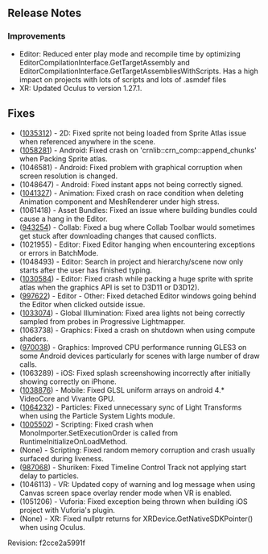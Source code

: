 ## Release Notes

### Improvements

-   Editor: Reduced enter play mode and recompile time by optimizing EditorCompilationInterface.GetTargetAssembly and EditorCompilationInterface.GetTargetAssembliesWithScripts. Has a high impact on projects with lots of scripts and lots of .asmdef files
-   XR: Updated Oculus to version 1.27.1.

## Fixes

-   ([1035312](https://issuetracker.unity3d.com/product/unity/issues/guid/1035312/)) - 2D: Fixed sprite not being loaded from Sprite Atlas issue when referenced anywhere in the scene.
-   ([1058281](https://issuetracker.unity3d.com/product/unity/issues/guid/1058281/)) - Android: Fixed crash on \'crnlib::crn_comp::append_chunks\' when Packing Sprite atlas.
-   \(1046581\) - Android: Fixed problem with graphical corruption when screen resolution is changed.
-   \(1048647\) - Android: Fixed instant apps not being correctly signed.
-   ([1041327](https://issuetracker.unity3d.com/product/unity/issues/guid/1041327/)) - Animation: Fixed crash on race condition when deleting Animation component and MeshRenderer under high stress.
-   \(1061418\) - Asset Bundles: Fixed an issue where building bundles could cause a hang in the Editor.
-   ([943254](https://issuetracker.unity3d.com/product/unity/issues/guid/943254/)) - Collab: Fixed a bug where Collab Toolbar would sometimes get stuck after downloading changes that caused conflicts.
-   \(1021955\) - Editor: Fixed Editor hanging when encountering exceptions or errors in BatchMode.
-   \(1048493\) - Editor: Search in project and hierarchy/scene now only starts after the user has finished typing.
-   ([1030584](https://issuetracker.unity3d.com/product/unity/issues/guid/1030584/)) - Editor: Fixed crash while packing a huge sprite with sprite atlas when the graphics API is set to D3D11 or D3D12).
-   ([997622](https://issuetracker.unity3d.com/product/unity/issues/guid/997622/)) - Editor - Other: Fixed detached Editor windows going behind the Editor when clicked outside issue.
-   ([1033074](https://issuetracker.unity3d.com/product/unity/issues/guid/1033074/)) - Global Illumination: Fixed area lights not being correctly sampled from probes in Progressive Lightmapper.
-   \(1063738\) - Graphics: Fixed a crash on shutdown when using compute shaders.
-   ([970038](https://issuetracker.unity3d.com/product/unity/issues/guid/970038/)) - Graphics: Improved CPU performance running GLES3 on some Android devices particularly for scenes with large number of draw calls.
-   \(1063289\) - iOS: Fixed splash screenshowing incorrectly after initially showing correctly on iPhone.
-   ([1038876](https://issuetracker.unity3d.com/product/unity/issues/guid/1038876/)) - Mobile: Fixed GLSL uniform arrays on android 4.\* VideoCore and Vivante GPU.
-   ([1064232](https://issuetracker.unity3d.com/product/unity/issues/guid/1064232/)) - Particles: Fixed unnecessary sync of Light Transforms when using the Particle System Lights module.
-   ([1005502](https://issuetracker.unity3d.com/product/unity/issues/guid/1005502/)) - Scripting: Fixed crash when MonoImporter.SetExecutionOrder is called from RuntimeInitializeOnLoadMethod.
-   (None) - Scripting: Fixed random memory corruption and crash usually surfaced during liveness.
-   ([987068](https://issuetracker.unity3d.com/product/unity/issues/guid/987068/)) - Shuriken: Fixed Timeline Control Track not applying start delay to particles.
-   \(1046113\) - VR: Updated copy of warning and log message when using Canvas screen space overlay render mode when VR is enabled.
-   \(1051206\) - Vuforia: Fixed exception being thrown when building iOS project with Vuforia\'s plugin.
-   (None) - XR: Fixed nullptr returns for XRDevice.GetNativeSDKPointer() when using Oculus.

Revision: f2cce2a5991f
